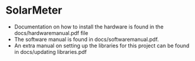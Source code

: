# SolarMeter
* Documentation on how to install the hardware is found in the docs/hardwaremanual.pdf file
* The software manual is found in docs/softwaremanual.pdf.
* An extra manual on setting up the libraries for this project can be found in docs/updating libraries.pdf
